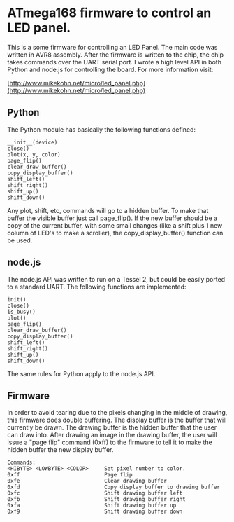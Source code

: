 
ATmega168 firmware to control an LED panel.
===========================================

This is a some firmware for controlling an LED Panel.  The main code was
written in AVR8 assembly.  After the firmware is written to the chip, the
chip takes commands over the UART serial port.  I wrote a high level
API in both Python and node.js for controlling the board.  For more information
visit:

[http://www.mikekohn.net/micro/led_panel.php](http://www.mikekohn.net/micro/led_panel.php)

Python
------
The Python module has basically the following functions defined:

~~~~
__init__(device)
close()
plot(x, y, color)
page_flip()
clear_draw_buffer()
copy_display_buffer()
shift_left()
shift_right()
shift_up()
shift_down()
~~~~

Any plot, shift, etc, commands will go to a hidden buffer.  To make that buffer
the visible buffer just call page_flip().  If the new buffer should be a copy of
the current buffer, with some small changes (like a shift plus 1 new column of
LED's to make a scroller), the copy_display_buffer() function can be used.

node.js
-------
The node.js API was written to run on a Tessel 2, but could be easily ported to a
standard UART.  The following functions are implemented:

~~~~
init()
close()
is_busy()
plot()
page_flip()
clear_draw_buffer()
copy_display_buffer()
shift_left()
shift_right()
shift_up()
shift_down()
~~~~

The same rules for Python apply to the node.js API.

Firmware
--------
In order to avoid tearing due to the pixels changing in the middle of
drawing, this firmware does double buffering.  The display buffer is
the buffer that will currently be drawn.  The drawing buffer is the
hidden buffer that the user can draw into.  After drawing an image
in the drawing buffer, the user will issue a "page flip" command (0xff)
to the firmware to tell it to make the hidden buffer the new display
buffer.

~~~~
Commands:
<HIBYTE> <LOWBYTE> <COLOR>     Set pixel number to color.
0xff                           Page flip
0xfe                           Clear drawing buffer
0xfd                           Copy display buffer to drawing buffer
0xfc                           Shift drawing buffer left 
0xfb                           Shift drawing buffer right 
0xfa                           Shift drawing buffer up 
0xf9                           Shift drawing buffer down 
~~~~

